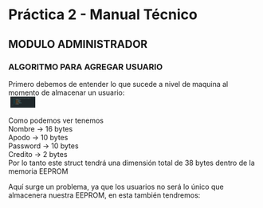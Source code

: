 # Práctica 2 - Manual Técnico

## MODULO ADMINISTRADOR
### ALGORITMO PARA AGREGAR USUARIO
Primero debemos de entender lo que sucede a nivel de maquina al momento de almacenar un usuario: <br>
<img>
<img src="./Imagenes/struct1.png" alt="drawing" style="width:50px;"/>

Como podemos ver tenemos <br>
Nombre -> 16 bytes<br>
Apodo -> 10 bytes<br>
Password -> 10 bytes<br>
Credito -> 2 bytes<br>
Por lo tanto este struct tendrá una dimensión total de 38 bytes dentro de la memoria EEPROM<br>

Aquí surge un problema, ya que los usuarios no será lo único que almacenera nuestra EEPROM, en esta también tendremos: <br>



